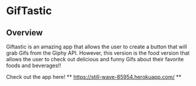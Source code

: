 # GifTastic

## Overview
Giftastic is an amazing app that allows the user to create a button that will grab Gifs from the Giphy API. However, this version is the food version that allows the user to check out delicious and funny Gifs about their favorite foods and beverages!!

Check out the app here!
** https://still-wave-85954.herokuapp.com/ **
